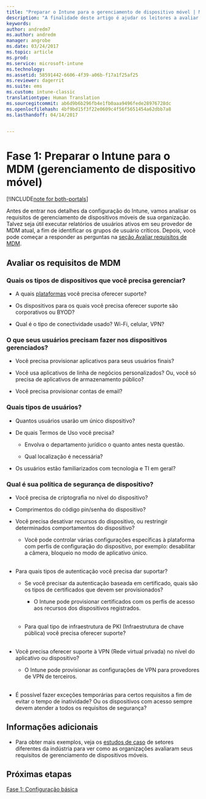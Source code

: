 ```yaml
---
title: "Preparar o Intune para o gerenciamento de dispositivo móvel | Microsoft Docs"
description: "A finalidade deste artigo é ajudar os leitores a avaliar seus requisitos comerciais e técnicos antes de migrar para o Intune."
keywords: 
author: andredm7
ms.author: andredm
manager: angrobe
ms.date: 03/24/2017
ms.topic: article
ms.prod: 
ms.service: microsoft-intune
ms.technology: 
ms.assetid: 58591442-6606-4f39-a06b-f17a1f25af25
ms.reviewer: dagerrit
ms.suite: ems
ms.custom: intune-classic
translationtype: Human Translation
ms.sourcegitcommit: ab6d9b6b296fb4e1fb0aaa9496fede28976728dc
ms.openlocfilehash: 4bf9bd15f3f22e0609c4f56f5651454a62dbb7a8
ms.lasthandoff: 04/14/2017


---
```


# <a name="phase-1-prepare-intune-for-mobile-device-management-mdm"></a>Fase 1: Preparar o Intune para o MDM (gerenciamento de dispositivo móvel)

[!INCLUDE[note for both-portals](../includes/note-for-both-portals.md)]

Antes de entrar nos detalhes da configuração do Intune, vamos analisar os requisitos de gerenciamento de dispositivos móveis de sua organização. Talvez seja útil executar relatórios de usuários ativos em seu provedor de MDM atual, a fim de identificar os grupos de usuário críticos. Depois, você pode começar a responder as perguntas na [seção Avaliar requisitos de MDM](https://docs.microsoft.com/intune/plan-design/migration-phase1-prepare-intune-for-mobile-device-management#assess-mdm-requirements).

## <a name="assess-mdm-requirements"></a>Avaliar os requisitos de MDM

### <a name="what-kinds-of-devices-do-you-need-to-manage"></a>Quais os tipos de dispositivos que você precisa gerenciar?

-   A quais [plataformas](https://docs.microsoft.com/intune/get-started/supported-mobile-devices-and-computers) você precisa oferecer suporte?

-   Os dispositivos para os quais você precisa oferecer suporte são corporativos ou BYOD?

-   Qual é o tipo de conectividade usado? Wi-Fi, celular, VPN?

### <a name="what-do-your-users-need-to-do-on-managed-devices"></a>O que seus usuários precisam fazer nos dispositivos gerenciados?

-   Você precisa provisionar aplicativos para seus usuários finais?

-   Você usa aplicativos de linha de negócios personalizados? Ou, você só precisa de aplicativos de armazenamento público?

-   Você precisa provisionar contas de email?

### <a name="what-kinds-of-users"></a>Quais tipos de usuários?

-   Quantos usuários usarão um único dispositivo?

-   De quais Termos de Uso você precisa?

    -   Envolva o departamento jurídico o quanto antes nesta questão.

    -   Qual localização é necessária?

-   Os usuários estão familiarizados com tecnologia e TI em geral?

### <a name="what-is-your-device-security-policy"></a>Qual é sua política de segurança de dispositivo?

-   Você precisa de criptografia no nível do dispositivo?

-   Comprimentos do código pin/senha do dispositivo?

-   Você precisa desativar recursos do dispositivo, ou restringir determinados comportamentos do dispositivo?

    -   Você pode controlar várias configurações específicas à plataforma com perfis de configuração do dispositivo, por exemplo: desabilitar a câmera, bloqueio no modo de aplicativo único.
<br></br>
-   Para quais tipos de autenticação você precisa dar suportar?

    -   Se você precisar da autenticação baseada em certificado, quais são os tipos de certificados que devem ser provisionados?

        -   O Intune pode provisionar certificados com os perfis de acesso aos recursos dos dispositivos registrados.
<br></br>
    -   Para qual tipo de infraestrutura de PKI (Infraestrutura de chave pública) você precisa oferecer suporte?
<br></br>
-   Você precisa oferecer suporte à VPN (Rede virtual privada) no nível do aplicativo ou dispositivo?

    -   O Intune pode provisionar as configurações de VPN para provedores de VPN de terceiros.
<br></br>
-   É possível fazer exceções temporárias para certos requisitos a fim de evitar o tempo de inatividade? Ou os dispositivos com acesso sempre devem atender a todos os requisitos de segurança?

## <a name="additional-information"></a>Informações adicionais

-   Para obter mais exemplos, veja os [estudos de caso](https://customers.microsoft.com/story/mwh-global-now-part-of-stantec-secures-mobile-devices-with-intune) de setores diferentes da indústria para ver como as organizações avaliaram seus requisitos de gerenciamento de dispositivos móveis.

## <a name="next-steps"></a>Próximas etapas

[Fase 1: Configuração básica](https://docs.microsoft.com/intune/plan-design/migration-phase1-basic-setup)

